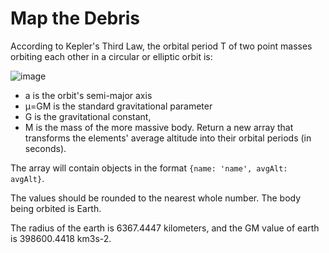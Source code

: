# Map the Debris
According to Kepler's Third Law, the orbital period  T  of two point masses orbiting each other in a circular or elliptic orbit is:

![image](https://user-images.githubusercontent.com/25152105/203535037-04aa2067-0a84-42b0-b23b-07bdac46e652.png)

 
- a  is the orbit's semi-major axis
- μ=GM  is the standard gravitational parameter
- G  is the gravitational constant,
- M  is the mass of the more massive body.
Return a new array that transforms the elements' average altitude into their orbital periods (in seconds).

The array will contain objects in the format ```{name: 'name', avgAlt: avgAlt}```.

The values should be rounded to the nearest whole number. The body being orbited is Earth.

The radius of the earth is 6367.4447 kilometers, and the GM value of earth is 398600.4418 km3s-2.
